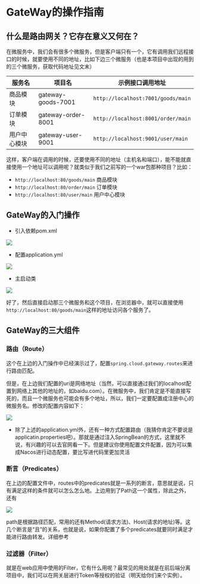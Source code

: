 # GateWay的操作指南

## 什么是路由网关？它存在意义又何在？

在微服务中，我们会有很多个微服务，但是客户端只有一个，它有调用我们远程接口的时候，就要使用不同的地址，比如下边三个微服务（也是本项目中出现的用到的三个微服务，获取代码地址见文末）

| 服务名       | 项目名             | 示例接口调用地址                       |
| ------------ | ------------------ | -------------------------------------- |
| 商品模块     | gateway-goods-7001 | ```http://localhost:7001/goods/main``` |
| 订单模块     | gateway-order-8001 | ```http://localhost:8001/order/main``` |
| 用户中心模块 | gateway-user-9001  | ```http://localhost:9001/user/main```  |

这样，客户端在调用的时候，还要使用不同的地址（主机名和端口），能不能就直接使用一个地址可以调用呢？就类似于我们之前写的一个war包那种项目？比如：

* ```http://localhost:80/goods/main``` 			  商品模块
* ```http://localhost:80/order/main``` 			  订单模块
* ```http://localhost:80/user/main``` 				用户中心模块

## GateWay的入门操作

* 引入依赖pom.xml

![](https://gitee.com/lyn4ever/picgo-img/raw/master/img/20200413225848.png)

* 配置application.yml

![](https://gitee.com/lyn4ever/picgo-img/raw/master/img/20200413225722.png)

* 主启动类

![](https://gitee.com/lyn4ever/picgo-img/raw/master/img/20200413225812.png)

好了，然后直接启动那三个微服务和这个项目，在浏览器中，就可以直接使用```http://localhost:80/goods/main```这样的地址访问各个服务了。

## GateWay的三大组件

###	路由（Route）

这个在上边的入门操作中已经演示过了，配置```spring.cloud.gateway.routes```来进行路由匹配。

但是，在上边我们配置的uri是网络地址（当然，可以直接通过我们的localhost配置到网络上其他的地址的，如baidu.com）。在微服务中，我们肯定是不能直接写死的，而且一个微服务也可能会有多个地址，所以，我们一定要配置成注册中心的微服务名。修改的配置内容如下：

![](https://gitee.com/lyn4ever/picgo-img/raw/master/img/20200413231418.png)

* 除了上述的application.yml外，还有一种方式配置路由（我猜你肯定不要说是applicatin.properties吧）。那就是通过注入SpringBean的方式，这里就不说，有兴趣的可以去官网看一下。但是建议你使用配置文件配置，因为可以集成Nacos进行动态配置，要比写进代码里更加灵活



### 断言（Predicates）

在上边的配置文件中，routes中的predicates就是一系列的断言，意思就是说，只有满足这样的条件就可以怎么怎么地。上边用到了Path这一个属性，除此之外，还有

![](https://gitee.com/lyn4ever/picgo-img/raw/master/img/20200413232234.png)

path是根据路径匹配，常用的还有Method(请求方法)、Host(请求的地址)等。这几个断言是“且”的关系，也就是说，如果你配置了多个predicates就要同时满足才能进行路由转发。详细参考

### 过滤器（Filter）

就是在web应用中使用的Filter，它有什么用呢？最常见的用处就是在前后端分离项目中，我们可以在网关层进行Token等授权的验证（明天给你们来个实例）。

## 

